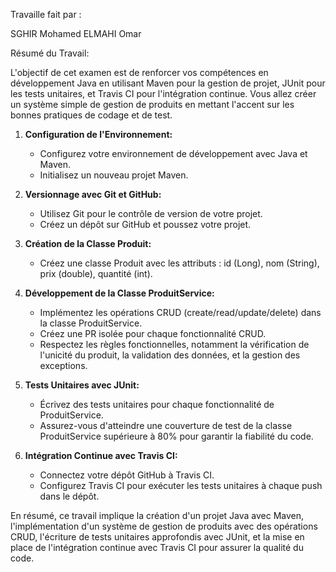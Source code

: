 Travaille fait par : 

SGHIR Mohamed
ELMAHI Omar


Résumé du Travail:

L'objectif de cet examen est de renforcer vos compétences en développement Java en utilisant Maven pour la gestion de projet, 
JUnit pour les tests unitaires, et Travis CI pour l'intégration continue. 
Vous allez créer un système simple de gestion de produits en mettant l'accent sur les bonnes pratiques de codage et de test.

1. **Configuration de l'Environnement:**
   - Configurez votre environnement de développement avec Java et Maven.
   - Initialisez un nouveau projet Maven.

2. **Versionnage avec Git et GitHub:**
   - Utilisez Git pour le contrôle de version de votre projet.
   - Créez un dépôt sur GitHub et poussez votre projet.

3. **Création de la Classe Produit:**
   - Créez une classe Produit avec les attributs : id (Long), nom (String), prix (double), quantité (int).

4. **Développement de la Classe ProduitService:**
   - Implémentez les opérations CRUD (create/read/update/delete) dans la classe ProduitService.
   - Créez une PR isolée pour chaque fonctionnalité CRUD.
   - Respectez les règles fonctionnelles, notamment la vérification de l'unicité du produit, la validation des données, et la gestion des exceptions.

5. **Tests Unitaires avec JUnit:**
   - Écrivez des tests unitaires pour chaque fonctionnalité de ProduitService.
   - Assurez-vous d'atteindre une couverture de test de la classe ProduitService supérieure à 80% pour garantir la fiabilité du code.

6. **Intégration Continue avec Travis CI:**
   - Connectez votre dépôt GitHub à Travis CI.
   - Configurez Travis CI pour exécuter les tests unitaires à chaque push dans le dépôt.

En résumé, ce travail implique la création d'un projet Java avec Maven, l'implémentation d'un système de gestion de produits avec des opérations CRUD, 
l'écriture de tests unitaires approfondis avec JUnit, et la mise en place de l'intégration continue avec Travis CI pour assurer la qualité du code.
